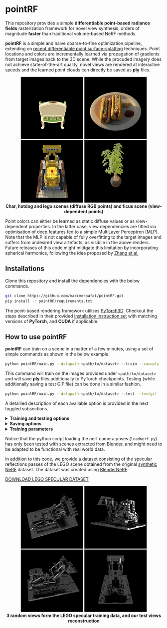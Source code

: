 # pointRF

This repository provides a simple **differentiable point-based radiance fields** rasterization framework for novel view synthesis, orders of magnitude **faster** than traditional volume-based NeRF methods.

**pointRF** is a simple and naive coarse-to-fine optimization pipeline, extending on [recent differentiable point surface-splatting](https://arxiv.org/abs/1912.08804) techniques. Point locations and colors are incrementally learned via propagation of gradients from target images back to the 3D scene. While the procuded imagery does not achieve state-of-the-art quality, novel views are rendered at interactive speeds and the learned point clouds can directly be saved as **ply** files.

<p align='center'>
  <img src='images/chairRGB.gif'/>
  <img src='images/hotdogRGB.gif'/>
  <img src='images/legoRGB.gif'/>
  <img src='images/ficusMLP.gif'/>
  <br>
  <b>
  Char, hotdog and lego scenes (diffuse RGB points) and ficus scene (view-dependent points)
  </b>
</p>

Point colors can either be learned as static diffuse values or as view-dependent properties. In the latter case, view dependencies are fitted via optimisation of deep features fed to a simple MultiLayer Perceptron (MLP). Note that the MLP is not capable of fully overfitting to the target images and suffers from undesired view artefacts, as visibile in the above renders. Future releases of this code might mititgate this limitation by incorporating spherical harmonics, following the idea proposed by [Zhang et al.](https://arxiv.org/abs/2205.14330)


## Installations

Clone this repository and install the dependencies with the below commands.
```bash
git clone https://github.com/maximeraafat/pointRF.git
pip install -r pointRF/requirements.txt
```

The point-based rendering framework utilises [PyTorch3D](https://pytorch3d.org). Checkout the steps described in their provided [installation instruction set](https://github.com/facebookresearch/pytorch3d/blob/main/INSTALL.md) with matching versions of **PyTorch**, and **CUDA** if applicable.


## How to use pointRF

**pointRF** can train on a scene in a matter of a few minutes, using a set of simple commands as shown in the below example.

```bash
python pointRF/main.py --datapath <path/to/dataset> --train --saveply
```

This command will train on the images provided under `<path/to/dataset>` and will save **ply** files additionally to PyTorch checkpoints. Testing (while additionally saving a test GIF file) can be done in a similar fashion.

```bash
python pointRF/main.py --datapath <path/to/dataset> --test --testgif
```

A detailled description of each available option is provided in the next toggled subsections.


<details>
<summary> <b>Training and testing options</b> </summary>

---
* `--datapath` : path to the directory containing training, testing and optionally validation images and camera poses as `transforms_train/test/val.json` respectively
* `--train` : whether to train the pointRF model
* `--test` : whether to create testing images and evaluate their **PSNRs** against the ground truth test images
* `--testgif` : whether to create a GIF file from the testing images
* `--testoutput` : path to the directory in which the testing images will be stored (by default set to `test/`)
* `--testmdodel` : path to a PyTorch **pth** model checkpoint file to be used for testing (by default, the last saved checkpoint will be used)

Note that the `--test` option does not require any training parameters, since these will be adjusted given the provided checkpoint file.
</details>

<details>
<summary> <b>Saving options</b> </summary>

---
* `--savepath` : path to the directory in which the model checkpoints will be stored (by default set to `save/`)
* `--saveply` : whether to additionally save the point clouds as **ply** files

</details>

<details>
<summary> <b>Training parameters</b> </summary>

---
* `--epochs` : number of training epochs (by default set to `30000`)
* `--valfreq` : validation frequency during training (by default set to `1000`, if applicable)
* `--savefreq` : save frequency of the model checkpoint, and **ply** files if applicable (by default set to `1000`)
* `--background` : background color as a list of 3 float values inside a string (by default set to black)
* `--imagesize` : dimensions of the resized images during training (by default the images are unchanged)
* `--npoints` : initial number of points (by default set to `100`) ; the model will progressively add points until reaching the million points
* `--initlr` : initial learning rate (by default set to `1e-2`) ; the optimiser will progressively decrease it when making no further progress
* `--radius` : initial point radius (by default set to `0.1`) ; the model will progressively decrease the radius
* `--finalradius` : final point radius (by default set to `None`) ; the last epochs will train with this radius
* `--radiance` : whether to learn view-dependent colors for each point instead of static RGB point colors

We suggest using a small `--imagesize` (for instance `256`), since larger resolutions will significantly slow down rendering, and therefore training. No matter what, the model will automatically fall back to the full image resolution once it converged at the set `--imagesize`.

</details>

Notice that the python script loading the nerf camera poses (`loadnerf.py`) has only been tested with scenes extracted from Blender, and might need to be adapted to be functional with real world data.

In addition to this code, we provide a dataset consisting of the specular reflections passes of the LEGO scene obtained from the original [synthetic NeRF](https://drive.google.com/drive/folders/128yBriW1IG_3NJ5Rp7APSTZsJqdJdfc1) dataset. The dataset was created using [BlenderNeRF](https://github.com/maximeraafat/BlenderNeRF).

[DOWNLOAD LEGO SPECULAR DATASET](https://drive.google.com/file/d/1xflxoBpqGU05A2gvyPjwM-tO8VORbpIb/view?usp=share_link)

<p align='center'>
  <img src='images/legoSpecular1.jpg'/>
  <img src='images/legoSpecular2.jpg'/>
  <img src='images/legoSpecular3.jpg'/>
  <img src='images/legoSpecular.gif'/>
  <br>
  <b>
  3 random views form the LEGO specular training data, and our test views reconstruction
  </b>
</p>

